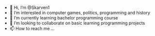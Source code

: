 - 👋 Hi, I’m @Skarven1
- 👀 I’m interested in computer games, politics, programming and history
- 🌱 I’m currently learning bachelor programming course
- 💞️ I’m looking to collaborate on basic learning programming projects
- 📫 How to reach me ...

<!---
Skarven1/Skarven1 is a ✨ special ✨ repository because its `README.md` (this file) appears on your GitHub profile.
You can click the Preview link to take a look at your changes.
--->
